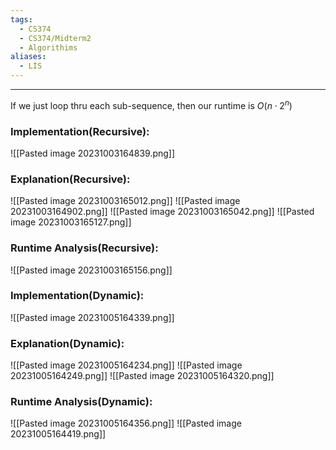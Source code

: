 ```yaml
---
tags:
  - CS374
  - CS374/Midterm2
  - Algorithims
aliases:
  - LIS
---
```

---
If we just loop thru each sub-sequence, then our runtime is $O(n \cdot 2^n)$ 
### Implementation(Recursive):
![[Pasted image 20231003164839.png]]
### Explanation(Recursive):
![[Pasted image 20231003165012.png]]
![[Pasted image 20231003164902.png]]
![[Pasted image 20231003165042.png]]
![[Pasted image 20231003165127.png]]

### Runtime Analysis(Recursive):
![[Pasted image 20231003165156.png]]



### Implementation(Dynamic):
![[Pasted image 20231005164339.png]]
### Explanation(Dynamic):
![[Pasted image 20231005164234.png]]
![[Pasted image 20231005164249.png]]
![[Pasted image 20231005164320.png]]
### Runtime Analysis(Dynamic):
![[Pasted image 20231005164356.png]]
![[Pasted image 20231005164419.png]]
